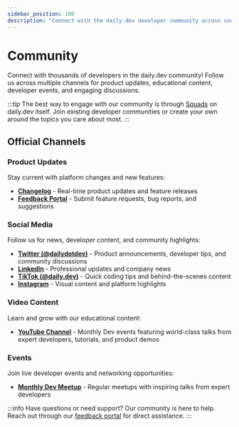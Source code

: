 ```yaml
---
sidebar_position: 100
description: "Connect with the daily.dev developer community across social platforms, events, and feedback channels. Stay updated with the latest product news and join discussions."
---
```


# Community

Connect with thousands of developers in the daily.dev community! Follow us across multiple channels for product updates, educational content, developer events, and engaging discussions.

:::tip
The best way to engage with our community is through [Squads](squads/creating-your-squad.md) on daily.dev itself. Join existing developer communities or create your own around the topics you care about most.
:::

## Official Channels

### Product Updates
Stay current with platform changes and new features:
- **[Changelog](https://app.daily.dev/squads/daily_updates)** - Real-time product updates and feature releases
- **[Feedback Portal](https://daily.dev/feedback)** - Submit feature requests, bug reports, and suggestions

### Social Media
Follow us for news, developer content, and community highlights:

- **[Twitter (@dailydotdev)](https://twitter.com/dailydotdev)** - Product announcements, developer tips, and community discussions
- **[LinkedIn](https://www.linkedin.com/company/dailydotdev)** - Professional updates and company news
- **[TikTok (@daily.dev)](https://www.tiktok.com/@dailydotdev)** - Quick coding tips and behind-the-scenes content
- **[Instagram](https://www.instagram.com/dailydotdev)** - Visual content and platform highlights

### Video Content
Learn and grow with our educational content:

- **[YouTube Channel](https://www.youtube.com/c/dailydev)** - Monthly Dev events featuring world-class talks from expert developers, tutorials, and product demos

### Events
Join live developer events and networking opportunities:

- **[Monthly Dev Meetup](https://www.meetup.com/the-monthly-dev-world-class-talks-by-expert-developers/)** - Regular meetups with inspiring talks from expert developers

:::info
Have questions or need support? Our community is here to help. Reach out through our [feedback portal](https://daily.dev/feedback) for direct assistance.
:::
